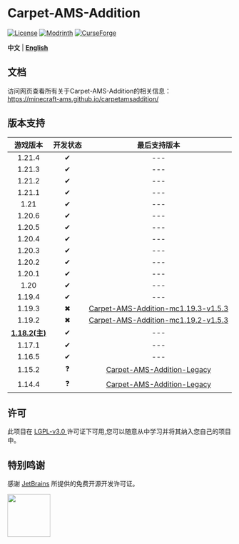 # Carpet-AMS-Addition

[![License](https://img.shields.io/github/license/Minecraft-AMS/Carpet-AMS-Addition.svg?label=License&color=blue)](https://choosealicense.com/licenses/lgpl-3.0/)
[![Modrinth](https://img.shields.io/modrinth/dt/q4fx1eTg?label=Modrinth%20Downloads)](https://modrinth.com/mod/carpet-ams-addition)
[![CurseForge](https://img.shields.io/curseforge/dt/1002635?label=CurseForge%20Downloads&color=orange)](https://www.curseforge.com/minecraft/mc-mods/carpet-ams-addition)

**中文** | [**English**](README_en.md)

## 文档

访问网页查看所有关于Carpet-AMS-Addition的相关信息：<br>
https://minecraft-ams.github.io/carpetamsaddition/

## 版本支持

|         游戏版本         | 开发状态 |                         最后支持版本                         |
|:--------------------:| :------: | :----------------------------------------------------------: |
|        1.21.4        |    ✔     |                             ---                              |
|        1.21.3        |    ✔     |                             ---                              |
|        1.21.2        |    ✔     |                             ---                              |
|        1.21.1        |    ✔     |                             ---                              |
|         1.21         |    ✔     |                             ---                              |
|        1.20.6        |    ✔     |                             ---                              |
|        1.20.5        |    ✔     |                             ---                              |
|        1.20.4        |    ✔     |                             ---                              |
|        1.20.3        |    ✔     |                             ---                              |
|        1.20.2        |    ✔     |                             ---                              |
|        1.20.1        |    ✔     |                             ---                              |
|         1.20         |    ✔     |                             ---                              |
|        1.19.4        |    ✔     |                             ---                              |
|        1.19.3        |    ✖     | [Carpet-AMS-Addition-mc1.19.3-v1.5.3](https://github.com/Minecraft-AMS/Carpet-AMS-Addition/releases/tag/v1.11.2%26v1.5.3) |
|        1.19.2        |    ✖     | [Carpet-AMS-Addition-mc1.19.2-v1.5.3](https://github.com/Minecraft-AMS/Carpet-AMS-Addition/releases/tag/v1.11.2%26v1.5.3) |
| **<u>1.18.2(主)</u>** |    ✔     |                             ---                              |
|        1.17.1        |    ✔     |                             ---                              |
|        1.16.5        |    ✔     |                             ---                              |
|        1.15.2        |    ❓     | [ Carpet-AMS-Addition-Legacy](https://github.com/1024-byteeeee/Carpet-AMS-Addition-Legacy) |
|        1.14.4        |    ❓     | [ Carpet-AMS-Addition-Legacy](https://github.com/1024-byteeeee/Carpet-AMS-Addition-Legacy) |

## 许可
此项目在 [ LGPL-v3.0 ](https://choosealicense.com/licenses/lgpl-3.0/) 许可证下可用,您可以随意从中学习并将其纳入您自己的项目中。

## 特别鸣谢
感谢 [JetBrains](https://www.jetbrains.com/) 所提供的免费开源开发许可证。

[<img src="https://resources.jetbrains.com/storage/products/company/brand/logos/IntelliJ_IDEA.png" height="96"/>](https://www.jetbrains.com/idea/)
